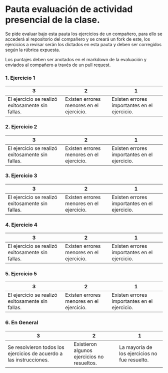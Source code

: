 # Pauta evaluación de actividad presencial de la clase.

Se pide evaluar bajo esta pauta los ejercicios de un compañero, para ello se accederá al repositorio del compañero y se creará un fork de este, los ejercicios a revisar serán los dictados en esta pauta y deben ser corregidos según la rúbrica expuesta.

Los puntajes deben ser anotados en el markdown de la evaluación y enviados al compañero a través de un pull request.

### 1. Ejercicio 1

| 3 | 2 | 1 |
|---|---|---|
|El ejercicio se realizó exitosamente sin fallas.|Existen errores menores en el ejercicio.|Existen errores importantes en el ejercicio.

### 2. Ejercicio 2

| 3 | 2 | 1 |
|---|---|---|
|El ejercicio se realizó exitosamente sin fallas.|Existen errores menores en el ejercicio.|Existen errores importantes en el ejercicio.

### 3. Ejercicio 3

| 3 | 2 | 1 |
|---|---|---|
|El ejercicio se realizó exitosamente sin fallas.|Existen errores menores en el ejercicio.|Existen errores importantes en el ejercicio.

### 4. Ejercicio 4

| 3 | 2 | 1 |
|---|---|---|
|El ejercicio se realizó exitosamente sin fallas.|Existen errores menores en el ejercicio.|Existen errores importantes en el ejercicio.

### 5. Ejercicio 5

| 3 | 2 | 1 |
|---|---|---|
|El ejercicio se realizó exitosamente sin fallas.|Existen errores menores en el ejercicio.|Existen errores importantes en el ejercicio.

### 6. En General

| 3 | 2 | 1 |
|---|---|---|
|Se resolvieron todos los ejercicios de acuerdo a las instrucciones.|Existieron algunos ejercicios no resueltos.|La mayoría de los ejercicios no fue resuelto.